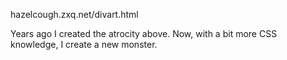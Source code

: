 hazelcough.zxq.net/divart.html

Years ago I created the atrocity above. Now, with a bit more CSS knowledge, I create a new monster.
